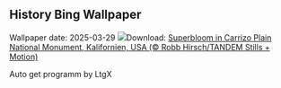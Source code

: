 ## History Bing Wallpaper
Wallpaper date: 2025-03-29
![](https://www.bing.com/th?id=OHR.CarrizoBloom_DE-DE4724342753_UHD.jpg&w=1000)Download: [Superbloom in Carrizo Plain National Monument, Kalifornien, USA (© Robb Hirsch/TANDEM Stills + Motion)](https://www.bing.com/th?id=OHR.CarrizoBloom_DE-DE4724342753_UHD.jpg)

Auto get programm by LtgX
